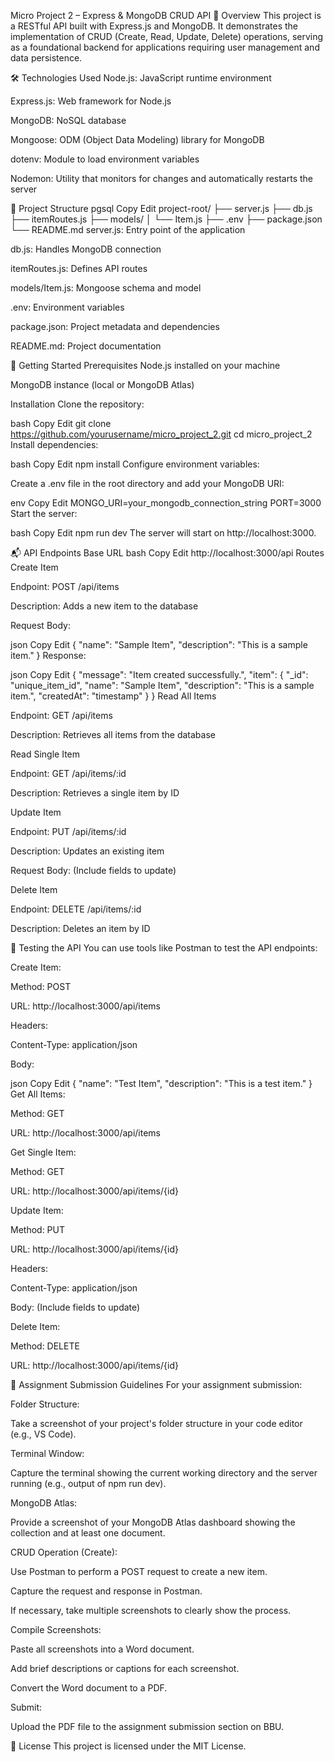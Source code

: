 Micro Project 2 – Express & MongoDB CRUD API
📌 Overview
This project is a RESTful API built with Express.js and MongoDB. It demonstrates the implementation of CRUD (Create, Read, Update, Delete) operations, serving as a foundational backend for applications requiring user management and data persistence.

🛠️ Technologies Used
Node.js: JavaScript runtime environment

Express.js: Web framework for Node.js

MongoDB: NoSQL database

Mongoose: ODM (Object Data Modeling) library for MongoDB

dotenv: Module to load environment variables

Nodemon: Utility that monitors for changes and automatically restarts the server

📁 Project Structure
pgsql
Copy
Edit
project-root/
├── server.js
├── db.js
├── itemRoutes.js
├── models/
│   └── Item.js
├── .env
├── package.json
└── README.md
server.js: Entry point of the application

db.js: Handles MongoDB connection

itemRoutes.js: Defines API routes

models/Item.js: Mongoose schema and model

.env: Environment variables

package.json: Project metadata and dependencies

README.md: Project documentation

🚀 Getting Started
Prerequisites
Node.js installed on your machine

MongoDB instance (local or MongoDB Atlas)

Installation
Clone the repository:

bash
Copy
Edit
git clone https://github.com/yourusername/micro_project_2.git
cd micro_project_2
Install dependencies:

bash
Copy
Edit
npm install
Configure environment variables:

Create a .env file in the root directory and add your MongoDB URI:

env
Copy
Edit
MONGO_URI=your_mongodb_connection_string
PORT=3000
Start the server:

bash
Copy
Edit
npm run dev
The server will start on http://localhost:3000.

📬 API Endpoints
Base URL
bash
Copy
Edit
http://localhost:3000/api
Routes
Create Item

Endpoint: POST /api/items

Description: Adds a new item to the database

Request Body:

json
Copy
Edit
{
  "name": "Sample Item",
  "description": "This is a sample item."
}
Response:

json
Copy
Edit
{
  "message": "Item created successfully.",
  "item": {
    "_id": "unique_item_id",
    "name": "Sample Item",
    "description": "This is a sample item.",
    "createdAt": "timestamp"
  }
}
Read All Items

Endpoint: GET /api/items

Description: Retrieves all items from the database

Read Single Item

Endpoint: GET /api/items/:id

Description: Retrieves a single item by ID

Update Item

Endpoint: PUT /api/items/:id

Description: Updates an existing item

Request Body: (Include fields to update)

Delete Item

Endpoint: DELETE /api/items/:id

Description: Deletes an item by ID

🧪 Testing the API
You can use tools like Postman to test the API endpoints:

Create Item:

Method: POST

URL: http://localhost:3000/api/items

Headers:

Content-Type: application/json

Body:

json
Copy
Edit
{
  "name": "Test Item",
  "description": "This is a test item."
}
Get All Items:

Method: GET

URL: http://localhost:3000/api/items

Get Single Item:

Method: GET

URL: http://localhost:3000/api/items/{id}

Update Item:

Method: PUT

URL: http://localhost:3000/api/items/{id}

Headers:

Content-Type: application/json

Body: (Include fields to update)

Delete Item:

Method: DELETE

URL: http://localhost:3000/api/items/{id}

📸 Assignment Submission Guidelines
For your assignment submission:

Folder Structure:

Take a screenshot of your project's folder structure in your code editor (e.g., VS Code).

Terminal Window:

Capture the terminal showing the current working directory and the server running (e.g., output of npm run dev).

MongoDB Atlas:

Provide a screenshot of your MongoDB Atlas dashboard showing the collection and at least one document.

CRUD Operation (Create):

Use Postman to perform a POST request to create a new item.

Capture the request and response in Postman.

If necessary, take multiple screenshots to clearly show the process.

Compile Screenshots:

Paste all screenshots into a Word document.

Add brief descriptions or captions for each screenshot.

Convert the Word document to a PDF.

Submit:

Upload the PDF file to the assignment submission section on BBU.

📄 License
This project is licensed under the MIT License.
